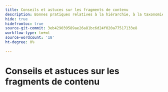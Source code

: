 ```yaml
---
title: Conseils et astuces sur les fragments de contenu
description: Bonnes pratiques relatives à la hiérarchie, à la taxonomie et au balisage du site
hide: true
hidefromtoc: true
source-git-commit: 3eb429039589ae26a81bc6d24f020a77517133e8
workflow-type: tm+mt
source-wordcount: '18'
ht-degree: 0%

---
```



# Conseils et astuces sur les fragments de contenu
